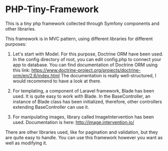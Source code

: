 # PHP-Tiny-Framework
This is a tiny php framework collected through Symfony components and other libraries.

This framework is in MVC pattern, using different libraries for different purposes:

1. Let's start with Model. For this purpose, Doctrine ORM have been used. In the config directory of root, 
you can edit config.php to connect your app to database.
You can find documentation of Doctrine ORM using this link: 
  https://www.doctrine-project.org/projects/doctrine-orm/en/2.6/index.html
The documentation is really well-structured, I would recommend to have a look at there.

2. For templating, a component of Laravel framework, Blade has been used. It is quite easy to work with Blade.
In the BaseController, an instance of Blade class has been initialized, therefore, other controllers extending BaseController
can use it.

3. For manipulating images, library called ImageIntervention has been used.
Documentation is here: http://image.intervention.io/

  There are other libraries used, like for pagination and validation, but they are quite easy to handle.
You can use this framework however you want as well as modifying it.
